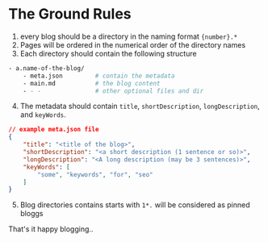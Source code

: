 # The Ground Rules

1. every blog should be a directory in the naming format `{number}.*`
2. Pages will be ordered in the numerical order of the directory names
3. Each directory should contain the following structure
```sh
- a.name-of-the-blog/
    - meta.json         # contain the metadata 
    - main.md           # the blog content
    - - -               # other optional files and dir

```
4. The metadata should contain `title`, `shortDescription`, `longDescription`, and `keyWords`. 
```json
// example meta.json file
{
    "title": "<title of the blog>",
    "shortDescription": "<a short description (1 sentence or so)>",
    "longDescription": "<A long description (may be 3 sentences)>",
    "keyWords": [
        "some", "keywords", "for", "seo"
    ]
}
```
5. Blog directories contains starts with `1*.` will be considered as pinned bloggs 

That's it happy blogging..
